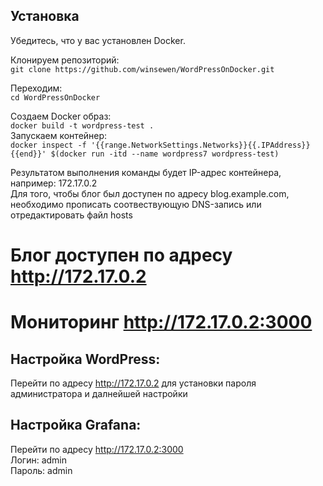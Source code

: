 ## Установка  
Убедитесь, что у вас установлен Docker.  

Клонируем репозиторий:  
`git clone https://github.com/winsewen/WordPressOnDocker.git`  

Переходим:  
`cd WordPressOnDocker`  

Создаем Docker образ:  
`docker build -t wordpress-test .
`  
Запускаем контейнер:  
`docker inspect -f '{{range.NetworkSettings.Networks}}{{.IPAddress}}{{end}}' $(docker run -itd --name wordpress7 wordpress-test)`

Результатом выполнения команды будет IP-адрес контейнера, например: 172.17.0.2  
Для того, чтобы блог был доступен по адресу blog.example.com, необходимо прописать соотвествующую DNS-запись или отредактировать файл hosts  
# Блог доступен по адресу http://172.17.0.2  
# Мониторинг http://172.17.0.2:3000  
  
## Настройка WordPress:  
Перейти по адресу http://172.17.0.2 для установки пароля администратора и далнейшей настройки  
  
## Настройка Grafana:  
Перейти по адресу http://172.17.0.2:3000  
Логин: admin  
Пароль: admin  
